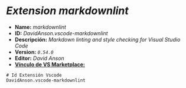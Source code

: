 <!-- Autor: Daniel Benjamin Perez Morales -->
<!-- GitHub: https://github.com/DanielPerezMoralesDev13 -->
<!-- Correo electrónico: danielperezdev@proton.me -->

# ***Extension markdownlint***

- **Name:** *markdownlint*
- **ID:** *DavidAnson.vscode-markdownlint*
- **Descripción:** *Markdown linting and style checking for Visual Studio Code*
- **Version:** *`0.54.0`*
- **Editor:** *David Anson*
- **[Vínculo de VS Marketplace:](https://marketplace.visualstudio.com/items?itemName=DavidAnson.vscode-markdownlint "https://marketplace.visualstudio.com/items?itemName=DavidAnson.vscode-markdownlint")**

```plaintext
# Id Extensión Vscode
DavidAnson.vscode-markdownlint
```
